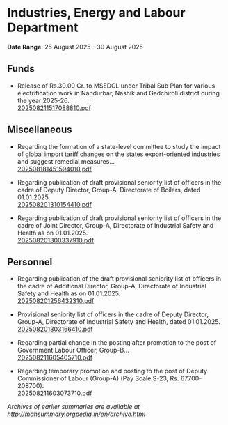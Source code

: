 # Industries, Energy and Labour Department

**Date Range**: 25 August 2025 - 30 August 2025


## Funds
- Release of Rs.30.00 Cr. to MSEDCL under Tribal Sub Plan for various electrification work in Nandurbar, Nashik and Gadchiroli district during the year 2025-26.\
  [202508211517088810.pdf](https://gr.maharashtra.gov.in/Site/Upload/Government%20Resolutions/English/202508211517088810.pdf)

## Miscellaneous
- Regarding the formation of a state-level committee to study the impact of global import tariff changes on the states export-oriented industries and suggest remedial measures...\
  [202508181451594010.pdf](https://gr.maharashtra.gov.in/Site/Upload/Government%20Resolutions/English/202508181451594010.pdf)

- Regarding publication of draft provisional seniority list of officers in the cadre of Deputy Director, Group-A, Directorate of Boilers, dated 01.01.2025.\
  [202508201310154410.pdf](https://gr.maharashtra.gov.in/Site/Upload/Government%20Resolutions/English/202508201310154410.pdf)

- Regarding publication of draft provisional seniority list of officers in the cadre of Joint Director, Group-A, Directorate of Industrial Safety and Health as on 01.01.2025.\
  [202508201300337910.pdf](https://gr.maharashtra.gov.in/Site/Upload/Government%20Resolutions/English/202508201300337910....pdf)

## Personnel
- Regarding publication of the draft provisional seniority list of officers in the cadre of Additional Director, Group-A, Directorate of Industrial Safety and Health as on 01.01.2025.\
  [202508201256432310.pdf](https://gr.maharashtra.gov.in/Site/Upload/Government%20Resolutions/English/202508201256432310...pdf)

- Provisional seniority list of officers in the cadre of Deputy Director, Group-A, Directorate of Industrial Safety and Health, dated 01.01.2025.\
  [202508201303166410.pdf](https://gr.maharashtra.gov.in/Site/Upload/Government%20Resolutions/English/202508201303166410.pdf)

- Regarding partial change in the posting after promotion to the post of Government Labour Officer, Group-B...\
  [202508211605405710.pdf](https://gr.maharashtra.gov.in/Site/Upload/Government%20Resolutions/English/202508211605405710.pdf)

- Regarding temporary promotion and posting to the post of Deputy Commissioner of Labour (Group-A) (Pay Scale S-23, Rs. 67700-208700).\
  [202508211603073710.pdf](https://gr.maharashtra.gov.in/Site/Upload/Government%20Resolutions/English/202508211603073710.pdf)


*Archives of earlier summaries are available at http://mahsummary.orgpedia.in/en/archive.html*